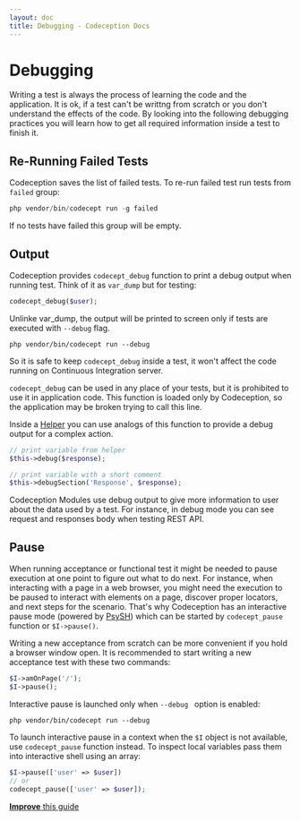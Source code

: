```yaml
---
layout: doc
title: Debugging - Codeception Docs
---
```




# Debugging

Writing a test is always the process of learning the code and the application.
It is ok, if a test can't be writtng from scratch or you don't understand the effects of the code. 
By looking into the following debugging practices you will learn how to get all required information inside a test to finish it.

## Re-Running Failed Tests

Codeception saves the list of failed tests. To re-run failed test run tests from `failed` group:

```php
php vendor/bin/codecept run -g failed
```

If no tests have failed this group will be empty.

## Output

Codeception provides `codecept_debug` function to print a debug output when running test. 
Think of it as `var_dump` but for testing:

```php
codecept_debug($user);
```

Unlinke var_dump, the output will be printed to screen only if tests are executed with `--debug` flag.

```
php vendor/bin/codecept run --debug
```

So it is safe to keep `codecept_debug` inside a test, it won't affect the code running on Continuous Integration server.

`codecept_debug` can be used in any place of your tests, but it is prohibited to use it in application code. 
This function is loaded only by Codeception, so the application may be broken trying to call this line.

Inside a [Helper](/docs/06-ModulesAndHelpers#Helpers) you can use analogs of this function to provide a debug output for a complex action. 


```php
// print variable from helper
$this->debug($response);

// print variable with a short comment
$this->debugSection('Response', $response);
```

Codeception Modules use debug output to give more information to user about the data used by a test. For instance, in debug mode you can see request and responses body when testing REST API.


## Pause

When running acceptance or functional test it might be needed to pause execution at one point to figure out what to do next. For instance, when interacting with a page in a web browser, you might need the execution to be paused to interact with elements on a page, discover proper locators, and next steps for the scenario. That's why Codeception has an interactive pause mode (powered by [PsySH](https://psysh.org)) which can be started by `codecept_pause` function or `$I->pause()`.

Writing a new acceptance from scratch can be more convenient if you hold a browser window open. It is recommended to start writing a new acceptance test with these two commands:

```php
$I->amOnPage('/');
$I->pause();
```

Interactive pause is launched only when `--debug ` option is enabled:

```
php vendor/bin/codecept run --debug
```

To launch interactive pause in a context when the `$I` object is not available, use `codecept_pause` function instead. To inspect local variables pass them into interactive shell using an array:

```php
$I->pause(['user' => $user])
// or
codecept_pause(['user' => $user]);
```


<div class="alert alert-warning"><a href="https://github.com/Codeception/codeception.github.com/edit/master/docs/Debugging.md"><strong>Improve</strong> this guide</a></div>

